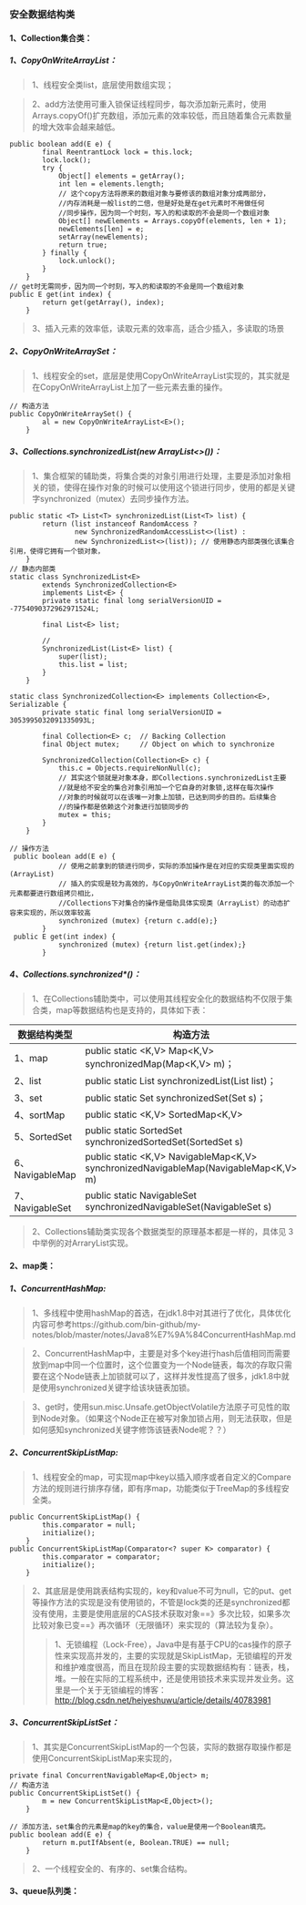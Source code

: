 ### 安全数据结构类
#### 1、Collection集合类：
##### 1、CopyOnWriteArrayList：
> 1、线程安全类list，底层使用数组实现；

> 2、add方法使用可重入锁保证线程同步，每次添加新元素时，使用Arrays.copyOf()扩充数组，添加元素的效率较低，而且随着集合元素数量的增大效率会越来越低。

```
public boolean add(E e) {
        final ReentrantLock lock = this.lock;
        lock.lock();
        try {
            Object[] elements = getArray();
            int len = elements.length;
            // 这个copy方法将原来的数组对象与要修该的数组对象分成两部分，
            //内存消耗是一般list的二倍，但是好处是在get元素时不用做任何
            //同步操作，因为同一个时刻，写入的和读取的不会是同一个数组对象
            Object[] newElements = Arrays.copyOf(elements, len + 1);
            newElements[len] = e;
            setArray(newElements);
            return true;
        } finally {
            lock.unlock();
        }
    }
// get时无需同步，因为同一个时刻，写入的和读取的不会是同一个数组对象
public E get(int index) {
        return get(getArray(), index);
    }
```
> 3、插入元素的效率低，读取元素的效率高，适合少插入，多读取的场景

##### 2、CopyOnWriteArraySet：
> 1、线程安全的set，底层是使用CopyOnWriteArrayList实现的，其实就是在CopyOnWriteArrayList上加了一些元素去重的操作。

```
// 构造方法
public CopyOnWriteArraySet() {
        al = new CopyOnWriteArrayList<E>();
    }
```
##### 3、Collections.synchronizedList(new ArrayList<>())：
> 1、集合框架的辅助类，将集合类的对象引用进行处理，主要是添加对象相关的锁，使得在操作对象的时候可以使用这个锁进行同步，使用的都是关键字synchronized（mutex）去同步操作方法。

```
public static <T> List<T> synchronizedList(List<T> list) {
        return (list instanceof RandomAccess ?
                new SynchronizedRandomAccessList<>(list) :
                new SynchronizedList<>(list)); // 使用静态内部类强化该集合引用，使得它拥有一个锁对象，
    }
// 静态内部类
static class SynchronizedList<E>
        extends SynchronizedCollection<E>
        implements List<E> {
        private static final long serialVersionUID = -7754090372962971524L;

        final List<E> list;

        // 
        SynchronizedList(List<E> list) {
            super(list);
            this.list = list;
        }
    }
    
static class SynchronizedCollection<E> implements Collection<E>, Serializable {
        private static final long serialVersionUID = 3053995032091335093L;

        final Collection<E> c;  // Backing Collection
        final Object mutex;     // Object on which to synchronize

        SynchronizedCollection(Collection<E> c) {
            this.c = Objects.requireNonNull(c);
            // 其实这个锁就是对象本身，即Collections.synchronizedList主要
            //就是给不安全的集合对象引用加一个它自身的对象锁,这样在每次操作
            //对象的时候就可以在该唯一对象上加锁，已达到同步的目的。后续集合
            //的操作都是依赖这个对象进行加锁同步的
            mutex = this;
        }
    }
    
// 操作方法
 public boolean add(E e) {
            // 使用之前拿到的锁进行同步，实际的添加操作是在对应的实现类里面实现的(ArrayList)
            // 插入的实现是较为高效的，与CopyOnWriteArrayList类的每次添加一个元素都要进行数组拷贝相比，
            //Collections下对集合的操作是借助具体实现类（ArrayList）的动态扩容来实现的，所以效率较高
            synchronized (mutex) {return c.add(e);}
        }
 public E get(int index) {
            synchronized (mutex) {return list.get(index);}
        }
```
##### 4、Collections.synchronized*()：
> 1、在Collections辅助类中，可以使用其线程安全化的数据结构不仅限于集合类，map等数据结构也是支持的，具体如下表：

数据结构类型 | 构造方法
---|---
1、map         |public static <K,V> Map<K,V> synchronizedMap(Map<K,V> m)； 
2、list        |public static <T> List<T> synchronizedList(List<T> list)；
3、set         |public static <T> Set<T> synchronizedSet(Set<T> s)；    
4、sortMap     |public static <K,V> SortedMap<K,V>
5、SortedSet   |public static <T> SortedSet<T> synchronizedSortedSet(SortedSet<T> s)     
6、NavigableMap|public static <K,V> NavigableMap<K,V> synchronizedNavigableMap(NavigableMap<K,V> m)
7、NavigableSet|public static <T> NavigableSet<T> synchronizedNavigableSet(NavigableSet<T> s)  
> 2、Collections辅助类实现各个数据类型的原理基本都是一样的，具体见 3 中举例的对ArraryList实现。

#### 2、map类：
##### 1、ConcurrentHashMap:
> 1、多线程中使用hashMap的首选，在jdk1.8中对其进行了优化，具体优化内容可参考https://github.com/bin-github/my-notes/blob/master/notes/Java8%E7%9A%84ConcurrentHashMap.md

> 2、ConcurrentHashMap中，主要是对多个key进行hash后值相同而需要放到map中同一个位置时，这个位置变为一个Node链表，每次的存取只需要在这个Node链表上加锁就可以了，这样并发性提高了很多，jdk1.8中就是使用synchronized关键字给该块链表加锁。

> 3、get时，使用sun.misc.Unsafe.getObjectVolatile方法原子可见性的取到Node对象。（如果这个Node正在被写对象加锁占用，则无法获取，但是如何感知synchronized关键字修饰该链表Node呢？？）
##### 2、ConcurrentSkipListMap:
> 1、线程安全的map，可实现map中key以插入顺序或者自定义的Compare方法的规则进行排序存储，即有序map，功能类似于TreeMap的多线程安全类。

```
public ConcurrentSkipListMap() {
        this.comparator = null;
        initialize();
    }
public ConcurrentSkipListMap(Comparator<? super K> comparator) {
        this.comparator = comparator;
        initialize();
    }
```
> 2、其底层是使用跳表结构实现的，key和value不可为null，它的put、get等操作方法的实现是没有使用锁的，不管是lock类的还是synchronized都没有使用，主要是使用底层的CAS技术获取对象==》多次比较，如果多次比较对象已变==》再次循环（无限循环）来实现的（算法较为复杂）。
>> 1、无锁编程（Lock-Free），Java中是有基于CPU的cas操作的原子性来实现高并发的，主要的实现就是SkipListMap，无锁编程的开发和维护难度很高，而且在现阶段主要的实现数据结构有：链表，栈，堆。一般在实际的工程系统中，还是使用锁技术来实现并发业务。这里是一个关于无锁编程的博客：http://blog.csdn.net/heiyeshuwu/article/details/40783981

##### 3、ConcurrentSkipListSet：
> 1、其实是ConcurrentSkipListMap的一个包装，实际的数据存取操作都是使用ConcurrentSkipListMap来实现的，

```
private final ConcurrentNavigableMap<E,Object> m;
// 构造方法
public ConcurrentSkipListSet() {
        m = new ConcurrentSkipListMap<E,Object>();
    }
    
// 添加方法，set集合的元素是map的key的集合，value是使用一个Boolean填充。
public boolean add(E e) {
        return m.putIfAbsent(e, Boolean.TRUE) == null;
    }
```
> 2、一个线程安全的、有序的、set集合结构。

#### 3、queue队列类：
